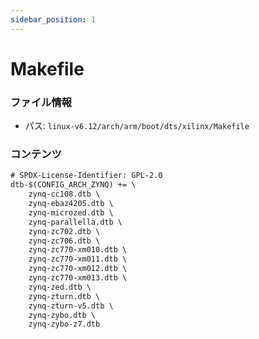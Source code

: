 ```yaml
---
sidebar_position: 1
---
```

# Makefile

### ファイル情報

- パス: `linux-v6.12/arch/arm/boot/dts/xilinx/Makefile`

### コンテンツ

```txt
# SPDX-License-Identifier: GPL-2.0
dtb-$(CONFIG_ARCH_ZYNQ) += \
	zynq-cc108.dtb \
	zynq-ebaz4205.dtb \
	zynq-microzed.dtb \
	zynq-parallella.dtb \
	zynq-zc702.dtb \
	zynq-zc706.dtb \
	zynq-zc770-xm010.dtb \
	zynq-zc770-xm011.dtb \
	zynq-zc770-xm012.dtb \
	zynq-zc770-xm013.dtb \
	zynq-zed.dtb \
	zynq-zturn.dtb \
	zynq-zturn-v5.dtb \
	zynq-zybo.dtb \
	zynq-zybo-z7.dtb

```
